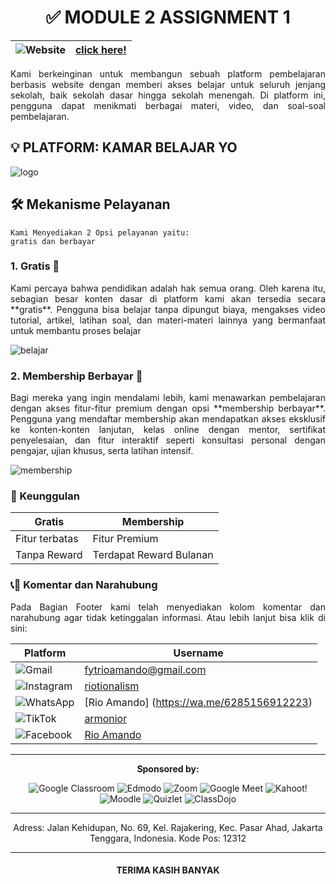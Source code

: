 <div align=center>

# ✅ MODULE 2 ASSIGNMENT 1

</div>

| ![Website](https://img.shields.io/badge/Website-4A90E2?logo=google-chrome&logoColor=white&style=for-the-badge) | [click here!](https://revou-fsse-oct24.github.io/module-1-riotionalism/) |
| --- | ---- |


<div align=justify>

Kami berkeinginan untuk membangun sebuah platform pembelajaran berbasis website dengan memberi akses belajar untuk seluruh jenjang sekolah, baik sekolah dasar hingga sekolah menengah. Di platform ini, pengguna dapat menikmati berbagai materi, video, dan soal-soal pembelajaran.

</div>

## 💡 PLATFORM: KAMAR BELAJAR YO
![logo](./Assets/md.1.png)

## 🛠️ Mekanisme Pelayanan
```dash
Kami Menyediakan 2 Opsi pelayanan yaitu: 
gratis dan berbayar
```

### 1. Gratis 🎉

<div align=justify>
Kami percaya bahwa pendidikan adalah hak semua orang. Oleh karena itu, sebagian besar konten dasar di platform kami akan tersedia secara **gratis**. Pengguna bisa belajar tanpa dipungut biaya, mengakses video tutorial, artikel, latihan soal, dan materi-materi lainnya yang bermanfaat untuk membantu proses belajar
</div>

![belajar](./Assets/gambar%203.jpg)

### 2. Membership Berbayar 💸

<div align=justify>
Bagi mereka yang ingin mendalami lebih, kami menawarkan pembelajaran dengan akses fitur-fitur premium dengan opsi **membership berbayar**.
Pengguna yang mendaftar membership akan mendapatkan akses eksklusif ke konten-konten lanjutan, kelas online dengan mentor, sertifikat penyelesaian, dan fitur interaktif seperti konsultasi personal dengan pengajar, ujian khusus, serta latihan intensif.
</div>

![membership](./Assets/md2.png)

### 🌟 Keunggulan
|Gratis|Membership|
|---|---|
|Fitur terbatas | Fitur Premium |
|Tanpa Reward | Terdapat Reward Bulanan |


### 📞💬 Komentar dan Narahubung

<div align=justify>
Pada Bagian Footer kami telah menyediakan kolom komentar dan narahubung agar tidak ketinggalan informasi. Atau lebih lanjut bisa klik di sini:
</div>

Platform|Username
---| ---|
![Gmail](https://img.shields.io/badge/Gmail-D14836?logo=gmail&logoColor=white&style=for-the-badge) | [fytrioamando@gmail.com](mailto:fytrioamando@gmail.com) | 
![Instagram](https://img.shields.io/badge/Instagram-E4405F?logo=instagram&logoColor=white&style=for-the-badge) | [riotionalism](https://instagram.com/riotionalism) | 
![WhatsApp](https://img.shields.io/badge/WhatsApp-25D366?logo=whatsapp&logoColor=white&style=for-the-badge) | [Rio Amando] (https://wa.me/6285156912223) |
![TikTok](https://img.shields.io/badge/TikTok-69C9D0?logo=tiktok&logoColor=white&style=for-the-badge) | [armonior](https://tiktok.com/@armonior) |
![Facebook](https://img.shields.io/badge/Facebook-1877F2?logo=facebook&logoColor=white&style=for-the-badge) | [Rio Amando](https://facebook.com/rio.amando5) |

<div align="center">

</div>

---
<p align="center">
    <strong>Sponsored by:</strong>
</p>
<p align="center">
    <img src="https://img.shields.io/badge/Google%20Classroom-4285F4.svg?style=for-the-badge&logo=googleclassroom&logoColor=white" alt="Google Classroom">
    <img src="https://img.shields.io/badge/Edmodo-1E87F0.svg?style=for-the-badge&logo=edmodo&logoColor=white" alt="Edmodo">
    <img src="https://img.shields.io/badge/Zoom-2D8CFF.svg?style=for-the-badge&logo=zoom&logoColor=white" alt="Zoom">
    <img src="https://img.shields.io/badge/Google%20Meet-00832D.svg?style=for-the-badge&logo=googlemeet&logoColor=white" alt="Google Meet">
    <img src="https://img.shields.io/badge/Kahoot!-A65E2E.svg?style=for-the-badge&logo=kahoot&logoColor=white" alt="Kahoot!">
    <img src="https://img.shields.io/badge/Moodle-3E8E41.svg?style=for-the-badge&logo=moodle&logoColor=white" alt="Moodle">
    <img src="https://img.shields.io/badge/Quizlet-3A76C6.svg?style=for-the-badge&logo=quizlet&logoColor=white" alt="Quizlet">
    <img src="https://img.shields.io/badge/ClassDojo-3A8EBA.svg?style=for-the-badge&logo=classdojo&logoColor=white" alt="ClassDojo">
</p>

---
<div align="center">
Adress: Jalan Kehidupan, No. 69, Kel. Rajakering, Kec. Pasar Ahad, Jakarta Tenggara, Indonesia. Kode Pos: 12312

---

#### TERIMA KASIH BANYAK
</div>